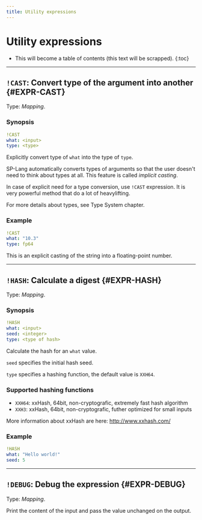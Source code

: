 ```yaml
---
title: Utility expressions
---
```


# Utility expressions

* This will become a table of contents (this text will be scrapped).
{:toc}

---

## `!CAST`: Convert type of the argument into another {#EXPR-CAST}

Type: _Mapping_.

### Synopsis

```yaml
!CAST
what: <input>
type: <type>
```

Explicitly convert type of `what` into the type of `type`.

SP-Lang automatically converts types of arguments so that the user doesn't need to think about types at all.
This feature is called *implicit casting*.

In case of explicit need for a type conversion, use `!CAST` expression.
It is very powerful method that do a lot of heavylifting.

For more details about types, see Type System chapter.

### Example

```yaml
!CAST
what: "10.3"
type: fp64
```

This is an explicit casting of the string into a floating-point number.

---

## `!HASH`: Calculate a digest {#EXPR-HASH}

Type: _Mapping_.

### Synopsis

```yaml
!HASH
what: <input>
seed: <integer>
type: <type of hash>
```

Calculate the hash for an `what` value.

`seed` specifies the initial hash seed.

`type` specifies a hashing function, the default value is `XXH64`.


### Supported hashing functions

* `XXH64`: xxHash, 64bit, non-cryptografic, extremely fast hash algorithm
* `XXH3`: xxHash, 64bit, non-cryptografic, futher optimized for small inputs

More information about xxHash are here: http://www.xxhash.com/


### Example

```yaml
!HASH
what: "Hello world!"
seed: 5
```


---

## `!DEBUG`: Debug the expression {#EXPR-DEBUG}

Type: _Mapping_.

Print the content of the input and pass the value unchanged on the output.
